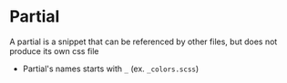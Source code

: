 # Partial

A partial is a snippet that can be referenced by other files, but does not
produce its own css file

- Partial's names starts with `_` (ex. `_colors.scss`)
